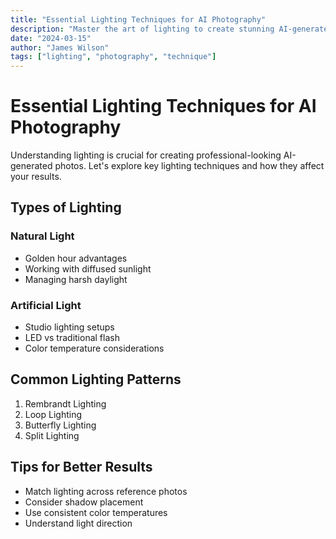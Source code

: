 ```yaml
---
title: "Essential Lighting Techniques for AI Photography"
description: "Master the art of lighting to create stunning AI-generated portraits"
date: "2024-03-15"
author: "James Wilson"
tags: ["lighting", "photography", "technique"]
---
```


# Essential Lighting Techniques for AI Photography

Understanding lighting is crucial for creating professional-looking AI-generated photos. Let's explore key lighting techniques and how they affect your results.

## Types of Lighting

### Natural Light
- Golden hour advantages
- Working with diffused sunlight
- Managing harsh daylight

### Artificial Light
- Studio lighting setups
- LED vs traditional flash
- Color temperature considerations

## Common Lighting Patterns

1. Rembrandt Lighting
2. Loop Lighting
3. Butterfly Lighting
4. Split Lighting

## Tips for Better Results

- Match lighting across reference photos
- Consider shadow placement
- Use consistent color temperatures
- Understand light direction